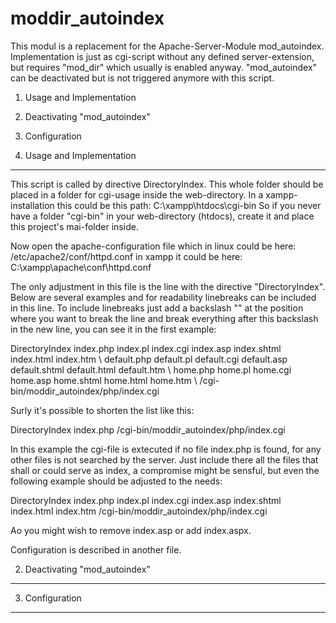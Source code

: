 moddir_autoindex
================
This modul is a replacement for the Apache-Server-Module mod_autoindex.
Implementation is just as cgi-script without any defined server-extension,
but requires "mod_dir" which usually is enabled anyway.
"mod_autoindex" can be deactivated but is not triggered anymore with this script.

1) Usage and Implementation
2) Deactivating "mod_autoindex"
3) Configuration

1) Usage and Implementation
---------------------------
This script is called by directive DirectoryIndex.
This whole folder should be placed in a folder for cgi-usage inside the web-directory.
In a xampp-installation this could be this path:
	C:\xampp\htdocs\cgi-bin
So if you never have a folder "cgi-bin" in your web-directory (htdocs), create it and
place this project's mai-folder inside.

Now open the apache-configuration file which in linux could be here:
	/etc/apache2/conf/httpd.conf
in xampp it could be here:
	C:\xampp\apache\conf\httpd.conf
	
The only adjustment in this file is the line with the directive "DirectoryIndex".
Below are several examples and for readability linebreaks can be included in this line.
To include linebreaks just add a backslash "\" at the position where you want to break the line and
break everything after this backslash in the new line, you can see it in the first example:

<IfModule dir_module>
    DirectoryIndex index.php index.pl index.cgi index.asp index.shtml index.html index.htm \
                   default.php default.pl default.cgi default.asp default.shtml default.html default.htm \
                   home.php home.pl home.cgi home.asp home.shtml home.html home.htm \
				   /cgi-bin/moddir_autoindex/php/index.cgi
</IfModule>

Surly it's possible to shorten the list like this:

<IfModule dir_module>
    DirectoryIndex index.php /cgi-bin/moddir_autoindex/php/index.cgi
</IfModule>

In this example the cgi-file is extecuted if no file index.php is found,
for any other files is not searched by the server.
Just include there all the files that shall or could serve as index,
a compromise might be sensful, but even the following example should be adjusted to the needs:

<IfModule dir_module>
    DirectoryIndex index.php index.pl index.cgi index.asp index.shtml index.html index.htm /cgi-bin/moddir_autoindex/php/index.cgi
</IfModule>

Ao you might wish to remove index.asp or add index.aspx.

Configuration is described in another file.

2) Deactivating "mod_autoindex"
-------------------------------

3) Configuration
----------------

